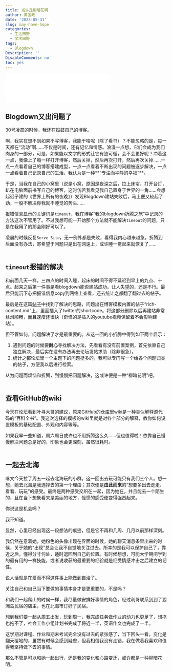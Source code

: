 ```yaml
---
title: 或许是柳暗花明
author: 黄国政
date: '2023-05-31'
slug: may-have-hope
categories:
  - 生活田野
  - 学术田野
tags:
  - Blogdown
Description: ''
DisableComments: no
toc: yes
---
```


<!--more-->

<iframe frameborder="no" border="0" marginwidth="0" marginheight="0" allow="autoplay" width=330 height=86 src="//music.163.com/outchain/player?type=2&id=1874946820&auto=1&height=66"></iframe>

## Blogdown又出问题了  

30号凌晨的时候，我还在捣鼓自己的博客。  

啊，我实在想不到如果不写博客，我能干啥呢（除了看书）？不能忽略的是，每一天都在“流动”啊……不仅是时间，还有记忆和情感。浪漫一点想，它们会成为我们肉身的一部分，可是，如果能以文字的形式让它有迹可循，会不会更好呢？冲着这一点，我像上了瘾一样打开博客，然后关掉，然后再次打开，然后再次关掉……一点一点看着自己的博客搭建成型，一点一点看着不断出现的问题被逐步解决，一点一点看着自己记录自己的生活，我认为是一种**“专注而平静的幸福”**。  

于是，当我在自己的小窝里（说是小窝，原因是夜深之后，拉上床帘，打开台灯，趴在电脑面前书写自己的博客，这时仿若我看见我自己置身于世界的一角……会想起迟子建的《世界上所有的夜晚》）发现Blogdown建站失败后，马上便又较起了劲，一股不解决你我就不睡觉的势头……

报错信息显示的关键词是`timeout`，我在博客“我的blogdown折腾之旅”中记录的方法这次不管用了。不过我想可能一开始那个方法就不能解决`timeout`的问题，只是在我用了的那会刚好可以了。

凌晨的时候反复`Serve Site`，无一例外都是失败，看得我内心越来越急，折腾到后面没有办法，寄希望于问题只是出在网速上，或许睡一觉起来就恢复了……<br/><br/>

## `timeout`报错的解决

和前面几天一样，三四点的时间入睡，起床的时间不得不延迟到早上的九点、十点。起来之后第一件事是看blogdown能否建站成功。让人失望的，还是不行。最后只能沉下心把报错信息copy到网络上查看，还去统计之都翻了翻过去的帖子。  

最后是在这篇[帖子](https://d.cosx.org/d/422065-blogdownserve-site/8)中找到了解决的思路，问题出在博客模板内置的帖子“rich-content.md”上，里面插入了twitter的shortcode。将这部分删除以后再建站非常丝滑顺畅，而且速度还很快（奇怪的是插入的youtube视频保留着不会影响建站）。  

但不管如何，问题解决了才是最重要的。从这一回的小折腾中得到如下两个启示：

1. 遇到问题的时候要**耐心**寻找解决方法，先看看有没有前置案例，首先依靠自己独立解决，最后实在没有办法再去论坛发帖求助（除非很急）。
2. 统计之都论坛里一个主题下的问题挺多的，我可以专门写一个给各个问题归类的帖子，方便我以后进行检索。

从为问题而烦恼和折腾，到慢慢把问题解决，这或许便是一种“柳暗花明”吧。<br/><br/>  

## 查看GitHub的wiki 

今天在论坛看到叶寻大哥的建议，原来GitHub的仓库里wiki是一种类似解释源代码的“百科全书”。我这次选择的模板的wiki里就是对各个部分的解释，教你如何设置模板的基础配置、外观和内容等等。  

如果我早一些知道，周六周日或许也不用折腾这么久……但也值得啦！依靠自己慢慢解决问题总是好的，印象也会更深刻，虽然很耗时。<br/><br/>  

## 一起去北海

咏文今天拉了周五一起去北海玩的小群。这一回出去玩可能只有我们三个人。想一想，她去北海是我选择去的第一个理由；其次便是**由此而来**的“想要多出去走走、看看、玩玩”的感受。最终是两种感受交织在一起，因为她在，并且能去一个陌生的，且在当下~~想象~~看来是美丽的地方，憧憬的感受便变得强烈起来。  

你说这是机会吗？

我不知道。

显然，心里已经出现这一段想法的痕迹，但是它不再和几周、几月以前那样深刻。

我仍然在意着她，她粉色的头像出现在界面的时候，她的聊天消息条冒出来的时候，关于她的“出现”总会让我不自觉地关注过去。所幸的是我可以保护自己了，靠近之后，懂得分寸何处，适时退回到自己的位置。有时候想想，可能大学期间学到的最有用的一样技能，或者说收获的最重要的经验就是经受情感冲击之后建立的韧性。

说人话就是在爱而不得这件事上能做到自洽了。

关注自己和自己当下要做的事情本身才是更重要的，不是吗？  

和我们一起爬山的时候一样，我尽量做安排好事情的角色，经过利哥联系到到了涠洲岛民宿的店主，也在北海市订好了民宿。

想到我们要一起从周五出发，玩到周一，我~~完成任务~~做作业的动力也更足了，想拖也拖不了，社会工作小组计划书完成了将近一半，英语作文也完成了一半。  

这学期对课程、作业和期末考试完全没有过去的紧张感了，当下回头一看，变化是翻天覆地的，虽然有时候会感到疑虑，但我相信我没有走错，我在做着我喜欢和值得我坚持做下去的事情。

那么不管是可以和她一起出行，还是我的变化和心路变迁，或许都是一种柳暗花明。